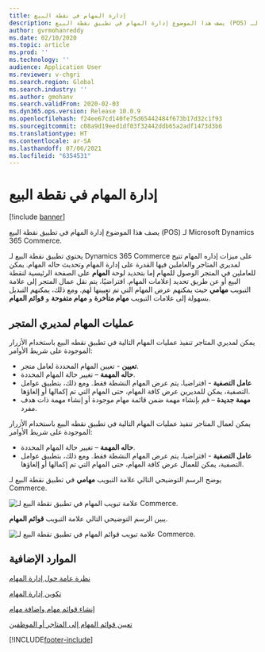 ```yaml
---
title: إدارة المهام في نقطة البيع
description: يصف هذا الموضوع إدارة المهام في تطبيق نقطة البيع (POS) لـ Microsoft Dynamics 365 Commerce.
author: gvrmohanreddy
ms.date: 02/10/2020
ms.topic: article
ms.prod: ''
ms.technology: ''
audience: Application User
ms.reviewer: v-chgri
ms.search.region: Global
ms.search.industry: ''
ms.author: gmohanv
ms.search.validFrom: 2020-02-03
ms.dyn365.ops.version: Release 10.0.9
ms.openlocfilehash: f24ee67cd140fe75d65442484f673b17d32c1f93
ms.sourcegitcommit: c08a9d19eed1df03f32442ddb65a2adf1473d3b6
ms.translationtype: HT
ms.contentlocale: ar-SA
ms.lasthandoff: 07/06/2021
ms.locfileid: "6354531"
---
```

# <a name="task-management-in-pos"></a>إدارة المهام في نقطة البيع

[!include [banner](includes/banner.md)]

يصف هذا الموضوع إدارة المهام في تطبيق نقطة البيع (POS) لـ Microsoft Dynamics 365 Commerce.

يحتوي تطبيق نقطة البيع لـ Dynamics 365 Commerce على ميزات إداره المهام تتيح لمديري المتاجر والعاملين فيها القدرة على إدارة المهام وتحديث حاله المهام. يمكن للعاملين في المتجر الوصول للمهام إما بتحديد لوحة **المهام** على الصفحة الرئيسية لنقطة البيع أو عن طريق تحديد إعلامات المهام. افتراضيًا، يتم نقل عمال المتجر إلى علامة التبويب **مهامي** حيث يمكنهم عرض المهام التي تم تعيينها لهم. ومع ذلك، يمكنهم التبديل بسهولة إلى علامات التبويب **مهام متأخرة** و **مهام متفوحة** و **قوائم المهام**.

## <a name="task-operations-for-store-managers"></a>عمليات المهام لمديري المتجر

يمكن لمديري المتاجر تنفيذ عمليات المهام التالية في تطبيق نقطه البيع باستخدام الأزرار الموجودة على شريط الأوامر:

- **تعيين** - تعيين المهام المحددة لعامل متجر.
- **حاله المهمة** – تغيير حالة المهام المحددة.
- **عامل التصفية** - افتراضيا، يتم عرض المهام النشطة فقط. ومع ذلك، بتطبيق عوامل التصفية، يمكن للمديرين عرض كافة المهام، حتى المهام التي تم إكمالها أو إلغاؤها.
- **مهمة جديدة** – قم بإنشاء مهمة ضمن قائمة مهام موجودة أو إنشاء مهمة ذات هدف مفرد.

يمكن لعمال المتاجر تنفيذ عمليات المهام التالية في تطبيق نقطه البيع باستخدام الأزرار الموجودة على شريط الأوامر:

- **حاله المهمة** – تغيير حالة المهام المحددة.
- **عامل التصفية** - افتراضيا، يتم عرض المهام النشطة فقط. ومع ذلك، بتطبيق عوامل التصفية، يمكن للعمال عرض كافة المهام، حتى المهام التي تم إكمالها أو إلغاؤها.

يوضح الرسم التوضيحي التالي علامة التبويب **مهامي** في تطبيق نقطة البيع لـ Commerce.

![علامة تبويب المهام في تطبيق نقطة البيع لـ Commerce.](media/POS-task-management.png)

يبين الرسم التوضيحي التالي علامة التبويب **قوائم المهام**.

![علامة تبويب قوائم المهام في تطبيق نقطة البيع لـ Commerce.](media/POS-task-lists-management.png)

## <a name="additional-resources"></a>الموارد الإضافية

[نظرة عامة حول إدارة المهام](task-mgmt-overview.md)

[تكوين إدارة المهام](task-mgmt-configure.md)

[إنشاء قوائم مهام وإضافة مهام](task-mgmt-create-lists.md)

[تعيين قوائم المهام إلى المتاجر أو الموظفين](task-mgmt-assign-lists.md)


[!INCLUDE[footer-include](../includes/footer-banner.md)]
